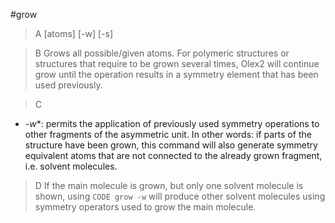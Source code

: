 #grow

>A [atoms] [-w] [-s]

>B Grows all possible/given atoms. For polymeric structures or structures that require to be grown several times, Olex2 will continue grow until the operation results in a symmetry element that has been used previously.

>C
 * *-w**: permits the application of previously used symmetry operations to other fragments of the asymmetric unit. In other words: if parts of the structure have been grown, this command will also generate symmetry equivalent atoms that are not connected to the already grown fragment, i.e. solvent molecules.

>D If the main molecule is grown, but only one solvent molecule is shown, using `CODE grow -w` will produce other solvent molecules using symmetry operators used to grow the main molecule.
